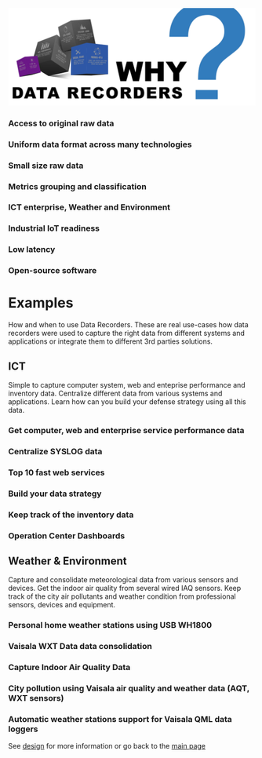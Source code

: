 
<img src="/docs/img/data-recorders-why3.jpg" />

### Access to original raw data

### Uniform data format across many technologies  

### Small size raw data

### Metrics grouping and classification

### ICT enterprise, Weather and Environment

### Industrial IoT readiness

### Low latency

### Open-source software


# Examples

How and when to use Data Recorders. These are real use-cases how data recorders were used to capture the right data from different systems and applications or integrate them to different 3rd parties solutions.

## ICT
Simple to capture computer system, web and enteprise performance and inventory data. Centralize different data from various systems and applications. Learn how can you build your defense strategy using all this data.

### Get computer, web and enterprise service performance data 
### Centralize SYSLOG data
### Top 10 fast web services
### Build your data strategy
### Keep track of the inventory data
### Operation Center Dashboards

## Weather & Environment

Capture and consolidate meteorological data from various sensors and devices. Get the indoor air quality from several wired IAQ sensors. Keep track of the city air pollutants and weather condition from professional sensors, devices and equipment. 

### Personal home weather stations using USB WH1800
### Vaisala WXT Data data consolidation
### Capture Indoor Air Quality Data
### City pollution using Vaisala air quality and weather data (AQT, WXT sensors)
### Automatic weather stations support for Vaisala QML data loggers

See [design](design.md) for more information or go back to the [main page](https://github.com/sparvu/data-recorders)
